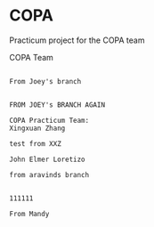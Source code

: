 # COPA
Practicum project for the COPA team


COPA Team
~~~JOEY~~~

From Joey's branch


FROM JOEY's BRANCH AGAIN

COPA Practicum Team:
Xingxuan Zhang

test from XXZ

John Elmer Loretizo

from aravinds branch


111111

From Mandy

